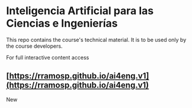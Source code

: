 # Inteligencia Artificial para las Ciencias e Ingenierías

This repo contains the course's technical material. It is to be used only by the course developers.

For full interactive content access

## [https://rramosp.github.io/ai4eng.v1](https://rramosp.github.io/ai4eng.v1)

New
